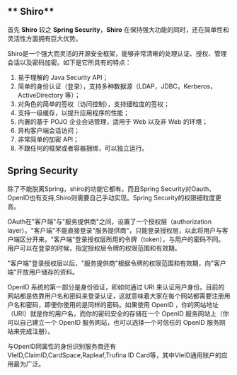 ## **	Shiro**

首先 **Shiro** 较之 **Spring Security**，**Shiro** 在保持强大功能的同时，还在简单性和灵活性方面拥有巨大优势。

Shiro是一个强大而灵活的开源安全框架，能够非常清晰的处理认证、授权、管理会话以及密码加密。如下是它所具有的特点：

1. 易于理解的 Java Security API；
2. 简单的身份认证（登录），支持多种数据源（LDAP，JDBC，Kerberos，ActiveDirectory 等）；
3. 对角色的简单的签权（访问控制），支持细粒度的签权；
4. 支持一级缓存，以提升应用程序的性能；
5. 内置的基于 POJO 企业会话管理，适用于 Web 以及非 Web 的环境；
6. 异构客户端会话访问；
7. 非常简单的加密 API；
8. 不跟任何的框架或者容器捆绑，可以独立运行。

 

## **Spring Security**

除了不能脱离Spring，shiro的功能它都有。而且Spring Security对Oauth、OpenID也有支持,Shiro则需要自己手动实现。Spring Security的权限细粒度更高。

 

OAuth在"客户端"与"服务提供商"之间，设置了一个授权层（authorization layer）。"客户端"不能直接登录"服务提供商"，只能登录授权层，以此将用户与客户端区分开来。"客户端"登录授权层所用的令牌（token），与用户的密码不同。用户可以在登录的时候，指定授权层令牌的权限范围和有效期。

"客户端"登录授权层以后，"服务提供商"根据令牌的权限范围和有效期，向"客户端"开放用户储存的资料。

 

OpenID 系统的第一部分是身份验证，即如何通过 URI 来认证用户身份。目前的网站都是依靠用户名和密码来登录认证，这就意味着大家在每个网站都需要注册用户名和密码，即便你使用的是同样的密码。如果使用 OpenID ，你的网站地址（URI）就是你的用户名，而你的密码安全的存储在一个 OpenID 服务网站上（你可以自己建立一个 OpenID 服务网站，也可以选择一个可信任的 OpenID 服务网站来完成注册）。

与OpenID同属性的身份识别服务商还有ⅥeID,ClaimID,CardSpace,Rapleaf,Trufina ID Card等，其中ⅥeID通用账户的应用最为广泛。